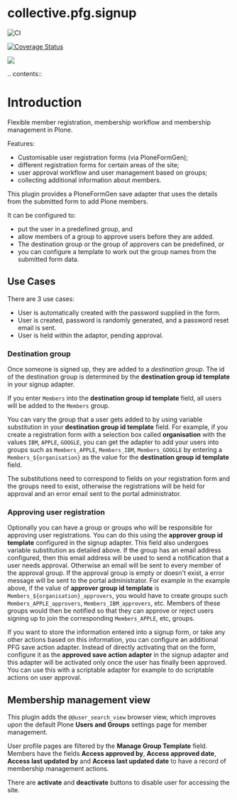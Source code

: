 collective.pfg.signup
=====================

![CI](https://github.com/collective/collective.pfg.signup/workflows/CI/badge.svg)

[![Coverage Status](https://coveralls.io/repos/github/collective/collective.pfg.signup/badge.svg?branch=fix_userid_username)](https://coveralls.io/github/collective/collective.pfg.signup?branch=fix_userid_username)

[![](http://github-actions.40ants.com/collective/collective.pfg.signup/matrix.svg)](https://github.com/collective/collective.pfg.signup)

.. contents::

Introduction
============

Flexible member registration, membership workflow and membership management in Plone.

Features:

- Customisable user registration forms (via PloneFormGen);
- different registration forms for certain areas of the site;
- user approval workflow and user management based on groups;
- collecting additional information about members.

This plugin provides a PloneFormGen save adapter that uses the details from the 
submitted form to add Plone members.

It can be configured to:

- put the user in a predefined group, and
- allow members of a group to approve users before they are added. 
- The destination group or the group of approvers can be predefined, or
- you can configure a template to work out the group names from the submitted form data.

Use Cases
---------

There are 3 use cases:

- User is automatically created with the password supplied in the form.
- User is created, password is randomly generated, and a password reset email is sent.
- User is held within the adaptor, pending approval.

### Destination group

Once someone is signed up, they are added to a *destination group*.
The id of the destination group is determined by the **destination group id template**
in your signup adapter.

If you enter `Members` into the **destination group id template** field, all
users will be added to the `Members` group.

You can vary the group that a user gets added to by using variable substitution
in your **destination group id template** field.
For example, if you create a registration form with a selection box called
**organisation** with the values `IBM`, `APPLE`, `GOOGLE`, you can get the
adapter to add your users into groups such as `Members_APPLE`, `Members_IBM`,
`Members_GOOGLE` by entering a `Members_${organisation}` as the value for the
**destination group id template** field.

The substitutions need to correspond to fields on your registration form
and the groups need to exist, otherwise the registrations will be held
for approval and an error email sent to the portal administrator.

### Approving user registration

Optionally you can have a group or groups who will be responsible for approving
user registrations.
You can do this using the **approver group id template** configured in the signup
adapter.
This field also undergoes variable substitution as detailed above.
If the group has an email address configured, then this email address will be used to send a
notification that a user needs approval. 
Otherwise an email will be sent to every member of the approval group.
If the approval group is empty or doesn't exist, a error message will be sent
to the portal administrator.
For example in the example above, if the value of **approver group id template** is
`Members_${organisation}_approvers`, you would have to create
groups such `Members_APPLE_approvers`, `Members_IBM_approvers`, etc. Members of these
groups would then be notified so that they can approve or reject users signing
up to join the corresponding `Members_APPLE`, etc, groups.

If you want to store the information entered into a signup form,
or take any other actions based on this information,
you can configure an additional PFG save action adapter.
Instead of directly activating that on the form, 
configure it as the **approved save action adapter** in the signup adapter
and this adapter will be activated only once the user has finally been approved.
You can use this with a scriptable adapter for example to do scriptable actions
on user approval.

Membership management view
--------------------------

This plugin adds the `@@user_search_view` browser view, which improves upon the 
default Plone **Users and Groups** settings page for member management.

User profile pages are filtered by the **Manage Group Template** field.
Members have the fields **Access approved by**, **Access approved
date**, **Access last updated by** and **Access last updated date** to have a
record of membership management actions.

There are **activate** and **deactivate** buttons to disable user for accessing
the site.
